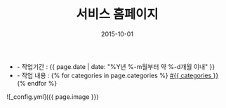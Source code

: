 ﻿---
layout: post
title: "서비스 홈페이지"
date: 2015-10-01
categories:
  - Homepage
  - MobileWeb
  - Design
  - FrontEnd
  - Html,Css
  - JS,Jquery
image: https://kjuhee0712.github.io/images/pages/20141001_cd_01.jpg
image-sm: https://kjuhee0712.github.io/images/thumbs/20141001_cd_01.jpg
---

<ul class="inform">
	<li class="preview__date" itemprop="datePublished" datetime="{{ page.date | date_to_xmlschema }}">- 작업기간 : {{ page.date | date: "%Y년 %-m월부터 약 %-d개월 이내" }}</li>
	<li class="preview__catetory" itemprop="catetory">- 작업 내용 :
		{% for categories in page.categories %}
           <a href="/category/{{ categories }}/">#{{ categories }}</a>     
      	{% endfor %}</li>
</ul>

![_config.yml]({{ page.image }})


